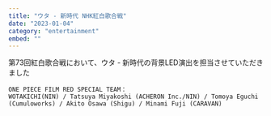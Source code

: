 ```yaml
---
title: "ウタ - 新時代 NHK紅白歌合戦"
date: "2023-01-04"
category: "entertainment"
embed: ""
---
```


第73回紅白歌合戦において、ウタ - 新時代の背景LED演出を担当させていただきました

```plaintext
ONE PIECE FILM RED SPECIAL TEAM：
WOTAKICHI(NIN) / Tatsuya Miyakoshi (ACHERON Inc./NIN) / Tomoya Eguchi (Cumuloworks) / Akito Osawa (Shigu) / Minami Fuji (CARAVAN)
```
